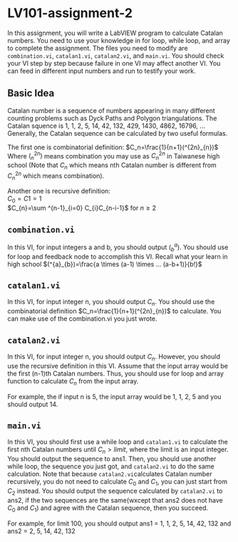# LV101-assignment-2
In this assignment, you will write a LabVIEW program to calculate Catalan numbers. You need to use your knowledge in for loop, while loop, and array to complete the assignment. The files you need to modify are ```combination.vi```, ```catalan1.vi```, ```catalan2.vi```, and ```main.vi```. You should check your VI step by step because failure in one VI may affect another VI. You can feed in different input numbers and run to testify your work.

## Basic Idea
Catalan number is a sequence of numbers appearing in many different counting problems such as Dyck Paths and Polygon triangulations. The Catalan squence is 1, 1, 2, 5, 14, 42, 132, 429, 1430, 4862, 16796, ... Generally, the Catalan sequence can be calculated by two useful formulas.

The first one is combinatorial definition: $`C_n=\frac{1}{n+1}(^{2n}_{n})`$<br>
Where $(^{2n}_{n})$ means combination you may use as $`C^{2n}_{n}`$ in Taiwanese high school (Note that $`C_{n}`$ which means nth Catalan number is different from $`C^{2n}_{n}`$ which means combination).

Another one is recursive definition:<br>
$`C_{0}=C{1}=1`$<br>
$`C_{n}=\sum ^{n-1}_{i=0} C_{i}C_{n-i-1}`$ for $n \geq 2$


## <code>combination.vi</code>
In this VI, for input integers a and b, you should output $(^{a}_{b})$. You should use for loop and feedback node to accomplish this VI. Recall what your learn in high school $`(^{a}_{b})=\frac{a \times (a-1) \times ... (a-b+1)}{b!}`$

## <code>catalan1.vi</code></h3>
In this VI, for input integer n, you should output $C_{n}$. You should use the combinatorial definition $`C_n=\frac{1}{n+1}(^{2n}_{n})`$ to calculate. You can make use of the combination.vi you just wrote.

## <code>catalan2.vi</code>
In this VI, for input integer n, you should output $`C_{n}`$. However, you should use the recursive definition in this VI. Assume that the input array would be the first (n-1)th Catalan numbers. Thus, you should use for loop and array function to calculate $`C_{n}`$ from the input array.

For example, the if input n is 5, the input array would be 1, 1, 2, 5 and you should output 14. 

## <code>main.vi</code>
In this VI, you should first use a while loop and ```catalan1.vi``` to calculate the first nth Catalan numbers until $C_{n}>limit$, where the limit is an input integer. You should output the sequence to ans1. Then, you should use another while loop, the sequence you just got, and ```catalan2.vi``` to do the same calculation. Note that because ```catalan2.vi```calculates Catalan number recursively, you do not need to calculate $`C_{0}`$ and $`C_{1}`$, you can just start from $`C_{2}`$ instead. You should output the sequence calculated by ```catalan2.vi``` to ans2, if the two sequences are the same(wxcept that ans2 does not have $`C_{0}`$ and $`C_{1}`$) and agree with the Catalan sequence, then you succeed.

For example, for limit 100, you should output ans1 = 1, 1, 2, 5, 14, 42, 132 and ans2 = 2, 5, 14, 42, 132
